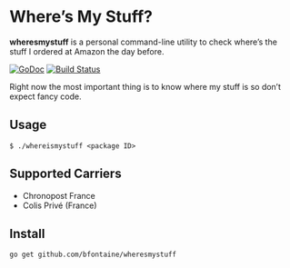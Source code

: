 # Where’s My Stuff?

**wheresmystuff** is a personal command-line utility to check where’s the stuff
I ordered at Amazon the day before.

[![GoDoc](https://godoc.org/github.com/bfontaine/wheresmystuff?status.svg)](https://godoc.org/github.com/bfontaine/wheresmystuff/wheresmystuff)
[![Build Status](https://travis-ci.org/bfontaine/wheresmystuff.svg?branch=master)](https://travis-ci.org/bfontaine/wheresmystuff)

Right now the most important thing is to know where my stuff is so don’t expect
fancy code.

## Usage

    $ ./whereismystuff <package ID>

## Supported Carriers

* Chronopost France
* Colis Privé (France)

## Install

    go get github.com/bfontaine/wheresmystuff

